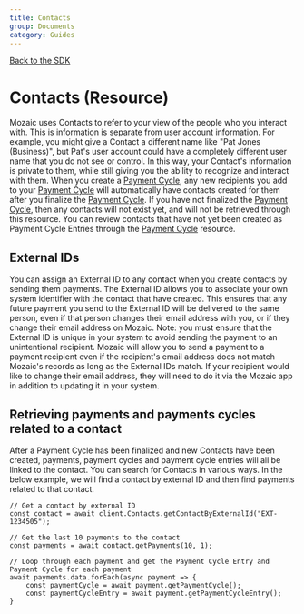 ```yaml
---
title: Contacts
group: Documents
category: Guides
---
```


[Back to the SDK](../index.md)

# Contacts (Resource)
Mozaic uses Contacts to refer to your view of the people who you interact with. This is information is separate from user account information. For example, you might give a Contact a different name like "Pat Jones (Business)", but Pat's user account could have a completely different user name that you do not see or control. In this way, your Contact's information is private to them, while still giving you the ability to recognize and interact with them. When you create a [Payment Cycle](PaymentCycles.md), any new recipients you add to your [Payment Cycle](PaymentCycles.md) will automatically have contacts created for them after you finalize the [Payment Cycle](PaymentCycles.md). If you have not finalized the [Payment Cycle](PaymentCycles.md), then any contacts will not exist yet, and will not be retrieved through this resource. You can review contacts that have not yet been created as Payment Cycle Entries through the [Payment Cycle](PaymentCycles.md) resource.

## External IDs 
You can assign an External ID to any contact when you create contacts by sending them payments. The External ID allows you to associate your own system identifier with the contact that have created. This ensures that any future payment you send to the External ID will be delivered to the same person, even if that person changes their email address with you, or if they change their email address on Mozaic. Note: you must ensure that the External ID is unique in your system to avoid sending the payment to an unintentional recipient. Mozaic will allow you to send a payment to a payment recipient even if the recipient's email address does not match Mozaic's records as long as the External IDs match. If your recipient would like to change their email address, they will need to do it via the Mozaic app in addition to updating it in your system.

## Retrieving payments and payments cycles related to a contact
After a Payment Cycle has been finalized and new Contacts have been created, payments, payment cycles and payment cycle entries will all be linked to the contact. You can search for Contacts in various ways. In the below example, we will find a contact by external ID and then find payments related to that contact.

```
// Get a contact by external ID
const contact = await client.Contacts.getContactByExternalId("EXT-1234505");

// Get the last 10 payments to the contact
const payments = await contact.getPayments(10, 1);

// Loop through each payment and get the Payment Cycle Entry and Payment Cycle for each payment
await payments.data.forEach(async payment => {
    const paymentCycle = await payment.getPaymentCycle();
    const paymentCycleEntry = await payment.getPaymentCycleEntry();
}
```
